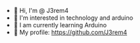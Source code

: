 
- 👋 Hi, I'm @ J3rem4
- 👀 I'm interested in technology and arduino
- 🌱 I am currently learning Arduino
- 👦 My profile:
https://github.com/J3rem4
